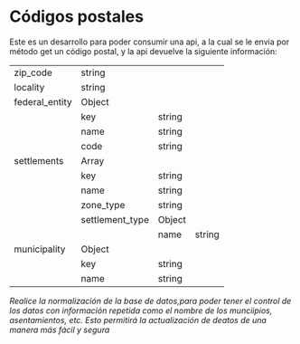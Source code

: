 <h1>Códigos postales</h1>

<p>Este es un desarrollo para poder consumir una api, a la cual se le envia por método get un código postal, y la api devuelve la siguiente información:</p>

<table>
    <tr>
        <td>zip_code</td>
        <td>string</td>
    </tr>
    <tr>
        <td>locality</td>
        <td>string</td>
    </tr>
    <tr>
        <td>federal_entity</td>
        <td>Object</td>
    </tr>
    <tr>
        <td></td>
        <td>key</td>
        <td>string</td>
    </tr>
    <tr>
        <td></td>
        <td>name</td>
        <td>string</td>
    </tr>
    <tr>
        <td></td>
        <td>code</td>
        <td>string</td>
    </tr>
    <tr>
        <td>settlements</td>
        <td>Array</td>
    </tr>
    <tr>
        <td></td>
        <td>key</td>
        <td>string</td>
    </tr>
    <tr>
        <td></td>
        <td>name</td>
        <td>string</td>
    </tr>
    <tr>
        <td></td>
        <td>zone_type</td>
        <td>string</td>
    </tr>
    <tr>
        <td></td>
        <td>settlement_type</td>
        <td>Object</td>
    </tr>
    <tr>
        <td></td>
        <td></td>
        <td>name</td>
        <td>string</td>
    </tr>
    <tr>
        <td>municipality</td>
        <td>Object</td>
    </tr>
    <tr>
        <td></td>
        <td>key</td>
        <td>string</td>
    </tr>
    <tr>
        <td></td>
        <td>name</td>
        <td>string</td>
    </tr>
</table>
<p><em>Realice la normalización de la base de datos,para poder tener el control de los datos con información repetida como el nombre de los munciipios, asentamientos, etc.
Esto permitirá la actualización de deatos de una manera más fácil y segura    
</em></p>
